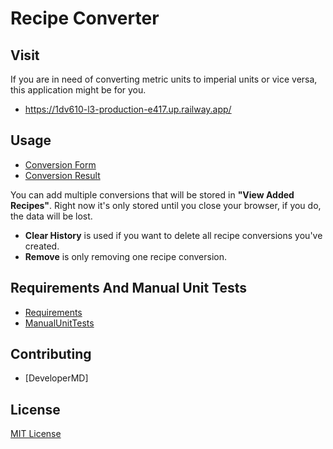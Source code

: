 # Recipe Converter

## Visit
If you are in need of converting metric units to imperial units or vice versa, this application might be for you. 
- https://1dv610-l3-production-e417.up.railway.app/

## Usage
- [Conversion Form](docs/images/UserInputUI.png)
- [Conversion Result](docs/images/UserConversionResult.png)

You can add multiple conversions that will be stored in **"View Added Recipes"**.
Right now it's only stored until you close your browser, if you do, the data will be lost. 

- **Clear History** is used if you want to delete all recipe conversions you've created.
- **Remove** is only removing one recipe conversion.

## Requirements And Manual Unit Tests
- [Requirements](../../wiki/Requirements)
- [ManualUnitTests](../../wiki/Manual-unit-tests)

## Contributing
- [DeveloperMD]

## License
[MIT License](LICENSE)
